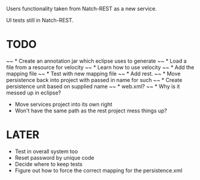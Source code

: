 Users functionality taken from Natch-REST as a new service.

UI tests still in Natch-REST.

TODO
====

~~ * Create an annotation jar which eclipse uses to generate
~~ * Load a file from a resource for velocity
~~ * Learn how to use velocity
~~ * Add the mapping file
~~ * Test with new mapping file
~~ * Add rest.
~~ * Move persistence back into project with passed in name for such
~~ * Create persistence unit based on supplied name
~~ * web.xml?
~~ * Why is it messed up in eclipse?
* Move services project into its own right
* Won't have the same path as the rest project mess things up?

LATER
=====

* Test in overall system too
* Reset password by unique code
* Decide where to keep tests
* Figure out how to force the correct mapping for the persistence.xml
